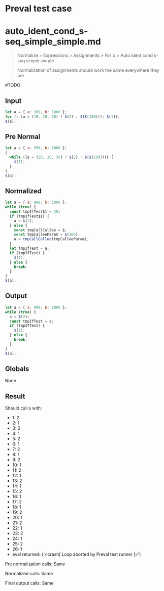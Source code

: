# Preval test case

# auto_ident_cond_s-seq_simple_simple.md

> Normalize > Expressions > Assignments > For b > Auto ident cond s-seq simple simple
>
> Normalization of assignments should work the same everywhere they are

#TODO

## Input

`````js filename=intro
let a = { a: 999, b: 1000 };
for (; (a = (10, 20, 30) ? $(2) : $($(100))); $(1));
$(a);
`````

## Pre Normal

`````js filename=intro
let a = { a: 999, b: 1000 };
{
  while ((a = (10, 20, 30) ? $(2) : $($(100)))) {
    $(1);
  }
}
$(a);
`````

## Normalized

`````js filename=intro
let a = { a: 999, b: 1000 };
while (true) {
  const tmpIfTest$1 = 30;
  if (tmpIfTest$1) {
    a = $(2);
  } else {
    const tmpCallCallee = $;
    const tmpCalleeParam = $(100);
    a = tmpCallCallee(tmpCalleeParam);
  }
  let tmpIfTest = a;
  if (tmpIfTest) {
    $(1);
  } else {
    break;
  }
}
$(a);
`````

## Output

`````js filename=intro
let a = { a: 999, b: 1000 };
while (true) {
  a = $(2);
  const tmpIfTest = a;
  if (tmpIfTest) {
    $(1);
  } else {
    break;
  }
}
$(a);
`````

## Globals

None

## Result

Should call `$` with:
 - 1: 2
 - 2: 1
 - 3: 2
 - 4: 1
 - 5: 2
 - 6: 1
 - 7: 2
 - 8: 1
 - 9: 2
 - 10: 1
 - 11: 2
 - 12: 1
 - 13: 2
 - 14: 1
 - 15: 2
 - 16: 1
 - 17: 2
 - 18: 1
 - 19: 2
 - 20: 1
 - 21: 2
 - 22: 1
 - 23: 2
 - 24: 1
 - 25: 2
 - 26: 1
 - eval returned: ('<crash[ Loop aborted by Preval test runner ]>')

Pre normalization calls: Same

Normalized calls: Same

Final output calls: Same
